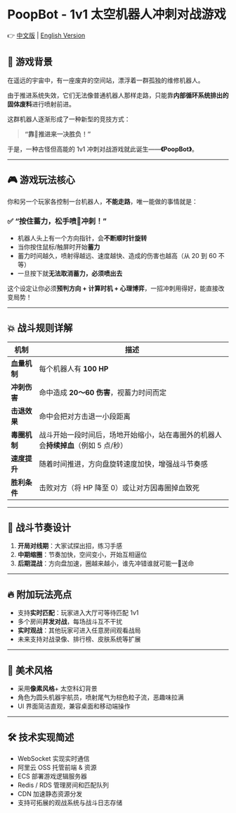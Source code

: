 
# PoopBot - 1v1 太空机器人冲刺对战游戏

👉 [中文版](./README-CN.md) | [English Version](./README.md)

## 🌌 游戏背景

在遥远的宇宙中，有一座废弃的空间站，漂浮着一群孤独的维修机器人。

由于推进系统失效，它们无法像普通机器人那样走路，只能靠**内部循环系统排出的固体废料**进行喷射前进。

这群机器人逐渐形成了一种新型的竞技方式：

> **“靠💩推进来一决胜负！”**

于是，一种古怪但高能的 1v1 冲刺对战游戏就此诞生——**《PoopBot》**。

---

## 🎮 游戏玩法核心

你和另一个玩家各控制一台机器人，**不能走路**，唯一能做的事情就是：

### ✅ “按住蓄力，松手喷💩冲刺！”

- 机器人头上有一个方向指针，会**不断顺时针旋转**
- 当你按住鼠标/触屏时开始**蓄力**
- 蓄力时间越久，喷射得越远、速度越快、造成的伤害也越高（从 20 到 60 不等）
- 一旦按下就**无法取消蓄力，必须喷出去**

这个设定让你必须**预判方向 + 计算时机 + 心理博弈**，一招冲刺用得好，能直接改变局势！

---

## 💥 战斗规则详解

| 机制            | 描述 |
|------------------|------|
| **血量机制**     | 每个机器人有 **100 HP** |
| **冲刺伤害**     | 命中造成 **20～60 伤害**，视蓄力时间而定 |
| **击退效果**     | 命中会把对方击退一小段距离 |
| **毒圈机制**     | 战斗开始一段时间后，场地开始缩小，站在毒圈外的机器人会**持续掉血**（例如 5 点/秒） |
| **速度提升**     | 随着时间推进，方向盘旋转速度加快，增强战斗节奏感 |
| **胜利条件**     | 击败对方（将 HP 降至 0）或让对方因毒圈掉血致死 |

---

## 🧠 战斗节奏设计

1. **开局对线期**：大家试探出招，练习手感
2. **中期缩圈**：节奏加快，空间变小，开始互相逼位
3. **后期混战**：方向盘加速，圈越来越小，谁先冲错谁就可能一💩送命

---

## 🔥 附加玩法亮点

- 支持**实时匹配**：玩家进入大厅可等待匹配 1v1
- 多个房间**并发对战**，每场战斗互不干扰
- **实时观战**：其他玩家可进入任意房间观看战局
- 未来支持对战录像、排行榜、皮肤系统等扩展

---

## 🎨 美术风格

- 采用**像素风格**+ 太空科幻背景
- 角色为圆头机器宇航员，喷射尾气为棕色粒子流，恶趣味拉满
- UI 界面简洁直观，兼容桌面和移动端操作

---

## 🛠 技术实现简述

- WebSocket 实现实时通信
- 阿里云 OSS 托管前端 & 资源
- ECS 部署游戏逻辑服务器
- Redis / RDS 管理房间和匹配队列
- CDN 加速静态资源分发
- 支持可拓展的观战系统与战斗日志存储

